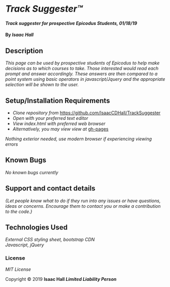 # _Track Suggester&trade;_

#### _Track suggester for prospective Epicodus Students, 01/18/19_

#### By _**Isaac Hall**_

## Description

_This page can be used by prospective students of Epicodus to help make decisions as to which courses to take. Those interested would read each prompt and answer accordingly. These answers are then compared to a point system using basic operators in javascript/Jquery and the appropriate selection will be shown to the user._

## Setup/Installation Requirements

* _Clone repository from_ https://github.com/IsaacCDHall/TrackSuggester
* _Open with your preferred text editor_
* _View index.html with preferred web browser_
* _Alternatively, you may view view at_ <a href="https://isaacCDHall.github.io/track-suggester/index.html">gh-pages</a>


_Nothing exterior needed, use modern browser if experiencing viewing errors_

## Known Bugs

_No known bugs currently_

## Support and contact details

_{Let people know what to do if they run into any issues or have questions, ideas or concerns.  Encourage them to contact you or make a contribution to the code.}_

## Technologies Used

_External CSS styling sheet, bootstrap CDN<br>Javascript, jQuery_

### License

*MIT License*

Copyright &copy; 2019 **Isaac Hall _Limited Liability Person_**
